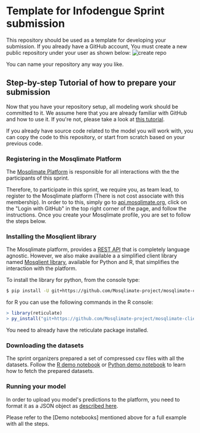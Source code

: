 # Template for Infodengue Sprint submission
This repository should be used as a template for developing your submission. If you already have a GitHub account, You must create a new public repository under your user as shown below:
![create repo](/repo_creation.pngrepo_creation.png)

You can name your repository any way you like.

## Step-by-step Tutorial of how to prepare your submission
Now that you have your repository setup, all modeling work should be committed to it. We assume here that you are already familiar with GitHub and how to use it. If you're not, please take a look at [this tutorial](https://docs.github.com/en/get-started/start-your-journey/hello-world).

If you already have source code related to the model you will work with, you can copy the code to this repository, or start from scratch based on your previous code.

### Registering in the Mosqlimate Platform
The [Mosqlimate Platform](https://mosqlimate.org/) is responsible for all interactions with the the participants of this sprint.

Therefore, to participate in this sprint, we require you, as team lead, to register to the Mosqlimate platform (There is not cost associate with this membership). In order to to this, simply go to [api.mosqlimate.org](https://api.mosqlimate.org/), click on the "Login with GitHub" in the top right corner of the page, and follow the instructions. Once you create your Mosqlimate profile, you are set to follow the steps below.

### Installing the Mosqlient library
The Mosqlimate platform, provides a [REST API](https://api.mosqlimate.org/api/docs) that is completely language agnostic. However, we also make available a a simplified client library named [Mosqlient library](https://github.com/Mosqlimate-project/mosqlimate-client), available for Python and R, that simplifies the interaction with the platform.

To install the library for python, from the console type:

```bash
$ pip install -U git+https://github.com/Mosqlimate-project/mosqlimate-client.git
```

for R you can use the following commands in the R console:

```R
> library(reticulate)
> py_install("git+https://github.com/Mosqlimate-project/mosqlimate-client.git")
```

You need to already have the reticulate package installed.


### Downloading the datasets
The sprint organizers prepared a set of compressed csv files with all the datasets. Follow the [R demo notebook](/Demo%20Notebooks/R%20demo.ipynb) or [Python demo notebook](/Demo%20Notebooks/Python%20demo.ipynb) to learn how to fetch the prepared datasets.

### Running your model
In order to upload you model's predictions to the platform, you need to format it as a JSON object as [described here](https://api.mosqlimate.org/docs/registry/POST/predictions/).


Please refer to the [Demo notebooks] mentioned above for a full example with all the steps.




